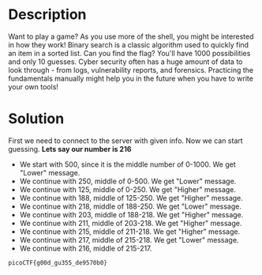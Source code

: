 # Description
Want to play a game? As you use more of the shell, you might be interested in how they work! Binary search is a classic algorithm used to quickly find an item in a sorted list. Can you find the flag? You'll have 1000 possibilities and only 10 guesses. Cyber security often has a huge amount of data to look through - from logs, vulnerability reports, and forensics. Practicing the fundamentals manually might help you in the future when you have to write your own tools!

# Solution
First we need to connect to the server with given info. Now we can start guessing.
**Lets say our number is 216**
- We start with 500, since it is the middle number of 0-1000. We get "Lower" message.
- We continue with 250, middle of 0-500. We get "Lower" message.
- We continue with 125, middle of 0-250. We get "Higher" message.
- We continue with 188, middle of 125-250. We get "Higher" message.
- We continue with 218, middle of 188-250. We get "Lower" message.
- We continue with 203, middle of 188-218. We get "Higher" message.
- We continue with 211, middle of 203-218. We get "Higher" message.
- We continue with 215, middle of 211-218. We get "Higher" message.
- We continue with 217, middle of 215-218. We get "Lower" message.
- We continue with 216, middle of 215-217.

`picoCTF{g00d_gu355_de9570b0}`
